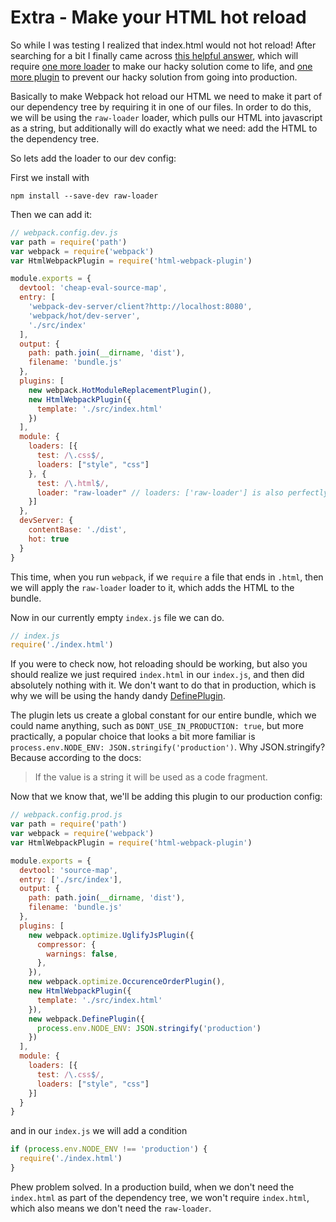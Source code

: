 # Extra - Make your HTML hot reload

So while I was testing I realized that index.html would not hot reload! After searching for a bit
I finally came across
[this helpful answer](http://stackoverflow.com/questions/33183931/how-to-watch-index-html-using-webpack-dev-server-and-html-webpack-plugin),
which will require
[one more loader](https://github.com/webpack/raw-loader) to make our hacky solution come to life,
and [one more plugin](https://github.com/webpack/docs/wiki/list-of-plugins#defineplugin) to prevent
our hacky solution from going into production.

Basically to make Webpack hot reload our HTML we need to make it part of our dependency tree by
requiring it in one of our files. In order to do this, we will be using the `raw-loader` loader,
which pulls our HTML into javascript as a string, but additionally will do exactly what we need:
add the HTML to the dependency tree.

So lets add the loader to our dev config:

First we install with

    npm install --save-dev raw-loader

Then we can add it:

```javascript
// webpack.config.dev.js
var path = require('path')
var webpack = require('webpack')
var HtmlWebpackPlugin = require('html-webpack-plugin')

module.exports = {
  devtool: 'cheap-eval-source-map',
  entry: [
    'webpack-dev-server/client?http://localhost:8080',
    'webpack/hot/dev-server',
    './src/index'
  ],
  output: {
    path: path.join(__dirname, 'dist'),
    filename: 'bundle.js'
  },
  plugins: [
    new webpack.HotModuleReplacementPlugin(),
    new HtmlWebpackPlugin({
      template: './src/index.html'
    })
  ],
  module: {
    loaders: [{
      test: /\.css$/,
      loaders: ["style", "css"]
    }, {
      test: /\.html$/,
      loader: "raw-loader" // loaders: ['raw-loader'] is also perfectly acceptable.
    }]
  },
  devServer: {
    contentBase: './dist',
    hot: true
  }
}
```

This time, when you run `webpack`, if we `require` a file that ends in `.html`, then we will apply
the `raw-loader` loader to it, which adds the HTML to the bundle.

Now in our currently empty `index.js` file we can do.

```javascript
// index.js
require('./index.html')
```

If you were to check now, hot reloading should be working, but also you should realize we just
required `index.html` in our `index.js`, and then did absolutely nothing with it. We don't want
to do that in production, which is why we will be using the handy dandy
[DefinePlugin](https://github.com/webpack/docs/wiki/list-of-plugins#defineplugin).

The plugin lets us create a global constant for our entire bundle, which we could name anything,
such as `DONT_USE_IN_PRODUCTION: true`, but more practically, a popular choice that looks a bit more
familiar is `process.env.NODE_ENV: JSON.stringify('production')`. Why JSON.stringify? Because
according to the docs:

> If the value is a string it will be used as a code fragment.

Now that we know that, we'll be adding this plugin to our production config:

```javascript
// webpack.config.prod.js
var path = require('path')
var webpack = require('webpack')
var HtmlWebpackPlugin = require('html-webpack-plugin')

module.exports = {
  devtool: 'source-map',
  entry: ['./src/index'],
  output: {
    path: path.join(__dirname, 'dist'),
    filename: 'bundle.js'
  },
  plugins: [
    new webpack.optimize.UglifyJsPlugin({
      compressor: {
        warnings: false,
      },
    }),
    new webpack.optimize.OccurenceOrderPlugin(),
    new HtmlWebpackPlugin({
      template: './src/index.html'
    }),
    new webpack.DefinePlugin({
      process.env.NODE_ENV: JSON.stringify('production')
    })
  ],
  module: {
    loaders: [{
      test: /\.css$/,
      loaders: ["style", "css"]
    }]
  }
}
```

and in our `index.js` we will add a condition

```javascript
if (process.env.NODE_ENV !== 'production') {
  require('./index.html')
}
```

Phew problem solved. In a production build, when we don't need the `index.html` as part of the
dependency tree, we won't require `index.html`, which also means we don't need the `raw-loader`.
